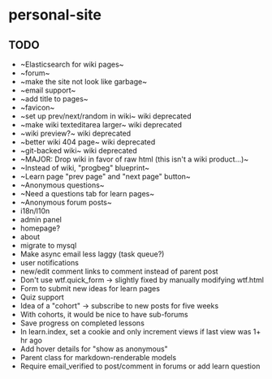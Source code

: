 # personal-site

## TODO
- ~Elasticsearch for wiki pages~
- ~forum~
- ~make the site not look like garbage~
- ~email support~
- ~add title to pages~
- ~favicon~
- ~set up prev/next/random in wiki~ wiki deprecated
- ~make wiki texteditarea larger~ wiki deprecated
- ~wiki preview?~ wiki deprecated
- ~better wiki 404 page~ wiki deprecated
- ~git-backed wiki~ wiki deprecated
- ~MAJOR: Drop wiki in favor of raw html (this isn't a wiki product...)~
- ~Instead of wiki, "progbeg" blueprint~
- ~Learn page "prev page" and "next page" button~
- ~Anonymous questions~
- ~Need a questions tab for learn pages~
- ~Anonymous forum posts~
- i18n/l10n
- admin panel
- homepage?
- about
- migrate to mysql
- Make async email less laggy (task queue?)
- user notifications
- new/edit comment links to comment instead of parent post
- Don't use wtf.quick_form -> slightly fixed by manually modifying wtf.html
- Form to submit new ideas for learn pages
- Quiz support
- Idea of a "cohort" -> subscribe to new posts for five weeks
- With cohorts, it would be nice to have sub-forums
- Save progress on completed lessons
- In learn.index, set a cookie and only increment views if last view was 1+ hr ago
- Add hover details for "show as anonymous"
- Parent class for markdown-renderable models
- Require email_verified to post/comment in forums or add learn question
